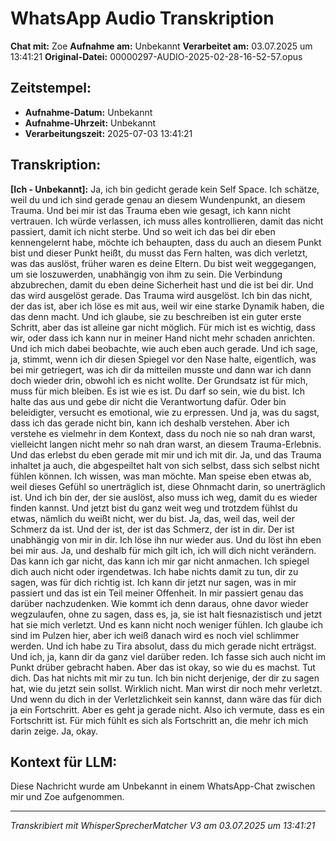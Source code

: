 # WhatsApp Audio Transkription

**Chat mit:** Zoe
**Aufnahme am:** Unbekannt
**Verarbeitet am:** 03.07.2025 um 13:41:21
**Original-Datei:** 00000297-AUDIO-2025-02-28-16-52-57.opus

## Zeitstempel:
- **Aufnahme-Datum:** Unbekannt
- **Aufnahme-Uhrzeit:** Unbekannt
- **Verarbeitungszeit:** 2025-07-03 13:41:21

## Transkription:

**[Ich - Unbekannt]:** Ja, ich bin gedicht gerade kein Self Space.
Ich schätze, weil du und ich sind gerade genau an diesem Wundenpunkt, an diesem Trauma.
Und bei mir ist das Trauma eben wie gesagt, ich kann nicht vertrauen.
Ich würde verlassen, ich muss alles kontrollieren, damit das nicht passiert, damit ich nicht sterbe.
Und so weit ich das bei dir eben kennengelernt habe, möchte ich behaupten,
dass du auch an diesem Punkt bist und dieser Punkt heißt,
du musst das Fern halten, was dich verletzt, was das auslöst, früher waren es deine Eltern.
Du bist weit weggegangen, um sie loszuwerden, unabhängig von ihm zu sein.
Die Verbindung abzubrechen, damit du eben deine Sicherheit hast und die ist bei dir.
Und das wird ausgelöst gerade. Das Trauma wird ausgelöst.
Ich bin das nicht, der das ist, aber ich löse es mit aus, weil wir eine starke Dynamik haben, die das denn macht.
Und ich glaube, sie zu beschreiben ist ein guter erste Schritt, aber das ist alleine gar nicht möglich.
Für mich ist es wichtig, dass wir, oder dass ich kann nur in meiner Hand nicht mehr schaden anrichten.
Und ich mich dabei beobachte, wie auch eben auch gerade.
Und ich sage, ja, stimmt, wenn ich dir diesen Spiegel vor den Nase halte, eigentlich,
was bei mir getriegert, was ich dir da mitteilen musste und dann war ich dann doch wieder drin, obwohl ich es nicht wollte.
Der Grundsatz ist für mich, muss für mich bleiben.
Es ist wie es ist. Du darf so sein, wie du bist.
Ich halte das aus und gebe dir nicht die Verantwortung dafür.
Oder bin beleidigter, versucht es emotional, wie zu erpressen.
Und ja, was du sagst, dass ich das gerade nicht bin, kann ich deshalb verstehen.
Aber ich verstehe es vielmehr in dem Kontext, dass du noch nie so nah dran warst,
vielleicht langen nicht mehr so nah dran warst, an diesem Trauma-Erlebnis.
Und das erlebst du eben gerade mit mir und ich mit dir.
Ja, und das Trauma inhaltet ja auch, die abgespeiltet halt von sich selbst,
dass sich selbst nicht fühlen können. Ich wissen, was man möchte.
Man speise eben etwas ab, weil dieses Gefühl so unerträglich ist, diese Ohnmacht darin, so unerträglich ist.
Und ich bin der, der sie auslöst, also muss ich weg, damit du es wieder finden kannst.
Und jetzt bist du ganz weit weg und trotzdem fühlst du etwas, nämlich du weißt nicht, wer du bist.
Ja, das, weil das, weil der Schmerz da ist.
Und der ist, der ist das Schmerz, der ist in dir.
Der ist unabhängig von mir in dir.
Ich löse ihn nur wieder aus.
Und du löst ihn eben bei mir aus.
Ja, und deshalb für mich gilt ich, ich will dich nicht verändern.
Das kann ich gar nicht, das kann ich mir gar nicht anmachen.
Ich spiegel dich auch nicht oder irgendetwas.
Ich habe nichts damit zu tun, dir zu sagen, was für dich richtig ist.
Ich kann dir jetzt nur sagen, was in mir passiert und das ist ein Teil meiner Offenheit.
In mir passiert genau das darüber nachzudenken.
Wie kommt ich denn daraus, ohne davor wieder wegzulaufen, ohne zu sagen,
dass es, ja, sie ist halt fiesnazistisch und jetzt hat sie mich verletzt.
Und es kann nicht noch weniger fühlen.
Ich glaube ich sind im Pulzen hier, aber ich weiß danach wird es noch viel schlimmer werden.
Und ich habe zu Tira absolut, dass du mich gerade nicht erträgst.
Und ich, ja, kann dir da ganz viel darüber reden.
Ich fasse sich auch nicht im Punkt drüber gebracht haben.
Aber das ist okay, so wie du es machst.
Tut dich.
Das hat nichts mit mir zu tun.
Ich bin nicht derjenige, der dir zu sagen hat, wie du jetzt sein sollst.
Wirklich nicht.
Man wirst dir noch mehr verletzt.
Und wenn du dich in der Verletzlichkeit sein kannst,
dann wäre das für dich ja ein Fortschritt.
Aber es geht ja gerade nicht.
Also ich vermute, dass es ein Fortschritt ist.
Für mich fühlt es sich als Fortschritt an, die mehr ich mich darin zeige.
Ja, okay.

## Kontext für LLM:
Diese Nachricht wurde am Unbekannt in einem WhatsApp-Chat zwischen mir und Zoe aufgenommen.

---
*Transkribiert mit WhisperSprecherMatcher V3 am 03.07.2025 um 13:41:21*
